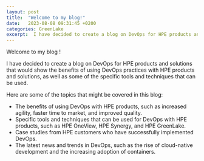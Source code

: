 ```yaml
---
layout: post
title:  "Welcome to my blog!"
date:   2023-08-08 09:31:45 +0200
categories: GreenLake
excerpt:  I have decided to create a blog on DevOps for HPE products and solutions...
---
```


Welcome to my blog !

I have decided to create a blog on DevOps for HPE products and solutions that would show the benefits of using DevOps practices with HPE products and solutions, as well as some of the specific tools and techniques that can be used.

Here are some of the topics that might be covered in this blog:

- The benefits of using DevOps with HPE products, such as increased agility, faster time to market, and improved quality.
- Specific tools and techniques that can be used for DevOps with HPE products, such as HPE OneView, HPE Synergy, and HPE GreenLake.
- Case studies from HPE customers who have successfully implemented DevOps.
- The latest news and trends in DevOps, such as the rise of cloud-native development and the increasing adoption of containers.
